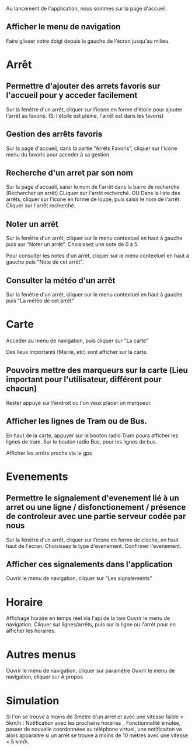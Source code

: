 Au lancement de l'application, nous sommes sur la page d'accueil.

Afficher le menu de navigation
-
Faire glisser votre doigt depuis la gauche de l'écran jusqu'au milieu.

Arrêt
=
Permettre d'ajouter des arrets favoris sur l'accueil pour y acceder facilement
-
Sur la fenêtre d'un arrêt, cliquer sur l'icone en forme d'étoile pour ajouter l'arrêt au favoris. (Si l'étoile est pleine, l'arrêt est dans les favoris)

Gestion des arrêts favoris
-
Sur la page d'accueil, dans la partie "Arrêts Favoris", cliquer sur l'icone menu du favoris pour acceder à sa gestion.

Recherche d'un arret par son nom
-
Sur la page d'accueil, saisir le nom de l'arrêt dans la barre de recherche (Rechercher un arrêt)
CLiquer sur l'arrêt recherché.
OU
Dans la  liste des arrêts, cliquer sur l'icone en forme de loupe, puis saisir le nom de l'arrêt.
Cliquer sur l'arrêt recherché.

Noter un arrêt
-
Sur la fenêtre d'un arrêt, cliquer sur le menu contextuel en haut à gauche puis sur "Noter un arrêt".
Choisissez une note de 0 à 5.

Pour consulter les notes d'un arrêt, cliquer sur le menu contextuel en haut à gauche puis "Note de cet arrêt".

Consulter la météo d'un arrêt
-
Sur la fenêtre d'un arrêt, cliquer sur le menu contextuel en haut à gauche puis "La météo de cet arrêt"

Carte
=
Acceder au menu de navigation, puis cliquer sur "La carte"

Des lieux importants (Mairie, etc) sont afficher sur la carte.

Pouvoirs mettre des marqueurs sur la carte (Lieu important pour l'utilisateur, différent pour chacun)
-
Rester appuyé sur l'endroit ou l'on veux placer un marqueur.

Afficher les lignes de Tram ou de Bus.
-
En haut de la carte, appuyer sur le bouton radio Tram poura afficher les lignes de tram.
Sur le bouton radio Bus, pour les lignes de bus.


Afficher les arrêts proche via le gps


Evenements
=
Permettre le signalement d'evenement lié à un arret ou une ligne / disfonctionement / présence de controleur avec une partie serveur codée par nous
-
Sur la fenêtre d'un arrêt, cliquer sur l'icone en forme de cloche, en haut haut de l'écran.
Choisissez le type d'evenement.
Confirmer l'evenement.

Afficher ces signalements dans l'application
-
Ouvrir le menu de navigation, cliquer sur "Les signalements"

Horaire
=
Affichage horaire en temps réel via l'api de la tam
Ouvrir le menu de navigation.
Cliquer sur lignes/arrêts, puis sur la ligne ou l'arrêt pour en afficher les horaires.

Autres menus
=
Ouvrir le menu de navigation, cliquer sur paramètre
Ouvrir le menu de navigation, cliquer sur A propos

Simulation
=
Si l'on se trouve à moins de 3metre d'un arret et avec une vitesse faible < 5km/h : Notification avec les prochains horaires
_
  Fonctionnalité émulée, passer de nouvelle coordonnéee au téléphone virtuel, une notificaiton va alors apparaitre si un arrêt se trouve à moins de 10 mètres avec une vitesse < 5 km/h.
